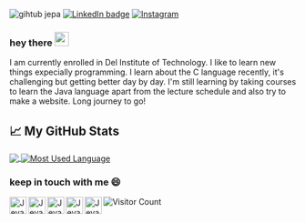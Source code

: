 
![gihtub jepa](https://user-images.githubusercontent.com/70984049/132119748-99a16407-7f98-41a9-a221-e70c9861fac7.gif)
[![LinkedIn badge](https://img.shields.io/badge/Jevania_Datubara-0077b5?style=flat&logo=linkedin)](https://www.linkedin.com/in/jevania-datubara-78b4781b9/)
[![Instagram](https://img.shields.io/badge/Instagram-Follow%20Me-bc2a8d.svg?logo=Instagram&logoWidth=20)](https://www.instagram.com/jevaniadb/)


### hey there  <img src="https://media.giphy.com/media/hvRJCLFzcasrR4ia7z/giphy.gif" width="25px">
I am currently enrolled in Del Institute of Technology. I like to learn new things expecially programming. I learn about the C language recently, it's challenging but getting better day by day. I'm still learning by taking courses to learn the Java language apart from the lecture schedule and also try to make a website. Long journey to go!


## 📈 My GitHub Stats
<a href="https://github.com/jevania/jevania">
  <img align="center" src="https://github-readme-stats.vercel.app/api?username=jevania&hide=issues&show_icons=true&title_color=7393B3&icon_color=7393B3" />
</a>
<a href="https://github.com/jevania/jevania">
  <img align="center" src="https://github-readme-stats.vercel.app/api/top-langs/?username=jevania&layout=compact&title_color=7393B3" alt="Most Used Language" />
</a>


### keep in touch with me 😄
<a href="https://www.linkedin.com/in/jevania-datubara/">
  <img align="left" alt="Jevania's LinkedIN" width="30px" src="https://raw.githubusercontent.com/peterthehan/peterthehan/master/assets/linkedin.svg" />
</a>
<a href="https://www.instagram.com/jevaniadb/">
  <img align="left" alt="Jevania's Instagram" width="30px" src="https://user-images.githubusercontent.com/70984049/131288231-66471d8b-7bed-4fd7-b2eb-519637f05d8c.png" />
</a>
<a href="https://api.whatsapp.com/send/?phone=6285269922018&text&app_absent=0">
  <img align="left" alt="Jevania's Whatsapp" width="30px" src="https://user-images.githubusercontent.com/70984049/131291723-1f0c5f7c-d5df-45ae-9077-43b7dfaedf09.png" />
</a>
<a href="mailto:jevaddicted@gmail.com">
  <img align="left" alt="Jevania's Gmail" width="30px" src="https://user-images.githubusercontent.com/70984049/131291665-9107db2e-7437-4d90-b509-ea63c5eb38c1.png" />
</a>
<a href="https://open.spotify.com/user/sunuav5ns5qz9rra1vshgv193?si=b306c52d03584ac0">
  <img align="left" alt="Jevania's Spotify" width="30px" src="https://raw.githubusercontent.com/peterthehan/peterthehan/master/assets/spotify.svg" />
</a>

![Visitor Count](https://visitor-badge.glitch.me/badge?page_id=jevania.jevania)

